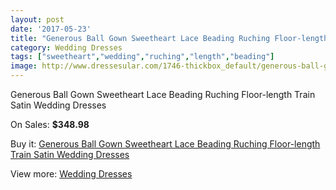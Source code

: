 ```yaml
---
layout: post
date: '2017-05-23'
title: "Generous Ball Gown Sweetheart Lace Beading Ruching Floor-length Train Satin Wedding Dresses"
category: Wedding Dresses
tags: ["sweetheart","wedding","ruching","length","beading"]
image: http://www.dressesular.com/1746-thickbox_default/generous-ball-gown-sweetheart-lace-beading-ruching-floor-length-train-satin-wedding-dresses.jpg
---
```

Generous Ball Gown Sweetheart Lace Beading Ruching Floor-length Train Satin Wedding Dresses

On Sales: **$348.98**
<a href="https://www.dressesular.com/wedding-dresses/634-generous-ball-gown-sweetheart-lace-beading-ruching-floor-length-train-satin-wedding-dresses.html"><amp-img layout="responsive" width="600" height="600" src="//www.dressesular.com/1746-thickbox_default/generous-ball-gown-sweetheart-lace-beading-ruching-floor-length-train-satin-wedding-dresses.jpg" alt="Generous Ball Gown Sweetheart Lace Beading Ruching Floor-length Train Satin Wedding Dresses 0" /></a>
<a href="https://www.dressesular.com/wedding-dresses/634-generous-ball-gown-sweetheart-lace-beading-ruching-floor-length-train-satin-wedding-dresses.html"><amp-img layout="responsive" width="600" height="600" src="//www.dressesular.com/1749-thickbox_default/generous-ball-gown-sweetheart-lace-beading-ruching-floor-length-train-satin-wedding-dresses.jpg" alt="Generous Ball Gown Sweetheart Lace Beading Ruching Floor-length Train Satin Wedding Dresses 1" /></a>
<a href="https://www.dressesular.com/wedding-dresses/634-generous-ball-gown-sweetheart-lace-beading-ruching-floor-length-train-satin-wedding-dresses.html"><amp-img layout="responsive" width="600" height="600" src="//www.dressesular.com/1748-thickbox_default/generous-ball-gown-sweetheart-lace-beading-ruching-floor-length-train-satin-wedding-dresses.jpg" alt="Generous Ball Gown Sweetheart Lace Beading Ruching Floor-length Train Satin Wedding Dresses 2" /></a>
<a href="https://www.dressesular.com/wedding-dresses/634-generous-ball-gown-sweetheart-lace-beading-ruching-floor-length-train-satin-wedding-dresses.html"><amp-img layout="responsive" width="600" height="600" src="//www.dressesular.com/1747-thickbox_default/generous-ball-gown-sweetheart-lace-beading-ruching-floor-length-train-satin-wedding-dresses.jpg" alt="Generous Ball Gown Sweetheart Lace Beading Ruching Floor-length Train Satin Wedding Dresses 3" /></a>

Buy it: [Generous Ball Gown Sweetheart Lace Beading Ruching Floor-length Train Satin Wedding Dresses](https://www.dressesular.com/wedding-dresses/634-generous-ball-gown-sweetheart-lace-beading-ruching-floor-length-train-satin-wedding-dresses.html "Generous Ball Gown Sweetheart Lace Beading Ruching Floor-length Train Satin Wedding Dresses")

View more: [Wedding Dresses](https://www.dressesular.com/3-wedding-dresses "Wedding Dresses")